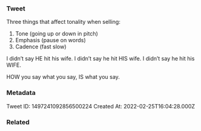 ### Tweet
Three things that affect tonality when selling:
1) Tone (going up or down in pitch)
2) Emphasis (pause on words)
3) Cadence (fast slow)

I didn’t say HE hit his wife.
I didn’t say he hit HIS wife.
I didn’t say he hit his WIFE.

HOW you say what you say, IS what you say.

### Metadata
Tweet ID: 1497241092856500224
Created At: 2022-02-25T16:04:28.000Z

### Related


